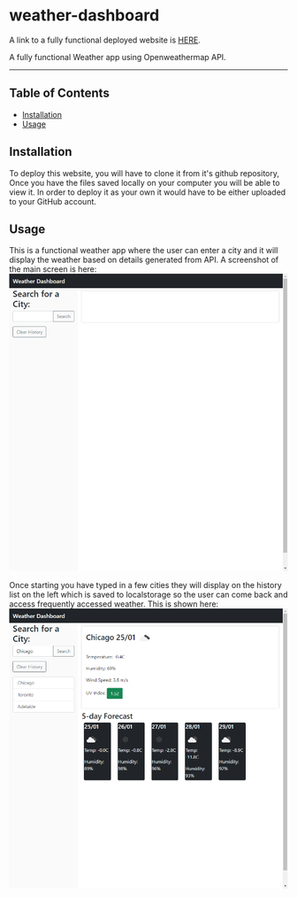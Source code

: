 # weather-dashboard
A link to a fully functional deployed website is [HERE](https://travis297.github.io/weather-dashboard/).

A fully functional Weather app using Openweathermap API.

---
 
 ## Table of Contents

* [Installation](#installation)
* [Usage](#usage)

## Installation

To deploy this website, you will have to clone it from it's github repository,
Once you have the files saved locally on your computer you will be able to view it.
In order to deploy it as your own it would have to be either uploaded to your
GitHub account.

## Usage

This is a functional weather app where the user can enter a city and it will display the weather based on details generated from API. A screenshot of the main screen is here:
![alt text](assets/empty.png)


Once starting you have typed in a few cities they will display on the history list on the left which is saved to localstorage so the user can come back and access frequently accessed weather. This is shown here:
![alt text](assets/filled.png)
